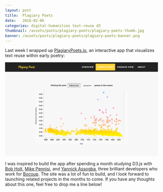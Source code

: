 ```yaml
---
layout: post
title:  Plagiary Poets
date:   2016-02-06
categories: digital-humanities text-reuse d3
thumbnail: /assets/posts/plagiary-poets/plagiary-poets-thumb.jpg
banner: /assets/posts/plagiary-poets/plagiary-poets-banner.png
---
```


Last week I wrapped up [PlagiaryPoets.io][plagiary-poets], an interactive app that visualizes text reuse within early poetry:

<a href='http://plagiarypoets.io'>
  <img class='center-image' src='/assets/posts/plagiary-poets/plagiary-poets.png'>
</a>

I was inspired to build the app after spending a month studying D3.js with [Bob Holt][bob-holt], [Mike Pennisi][mike-pennisi], and [Yannick Assogba][yannick-assogba], three brilliant developers who work for [Bocoup][bocoup]. The site was a lot of fun to build, and I look forward to launching related projects in the months to come. If you have any thoughts about this one, feel free to drop me a line below!

[plagiary-poets]:http://plagiarypoets.io
[bob-holt]:https://github.com/bobholt
[mike-pennisi]:https://github.com/jugglinmike
[yannick-assogba]:http://yannickassogba.info/
[bocoup]:https://bocoup.com/